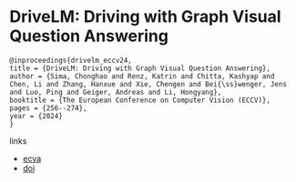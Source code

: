 # DriveLM: Driving with Graph Visual Question Answering

```
@inproceedings{drivelm_eccv24,
title = {DriveLM: Driving with Graph Visual Question Answering},
author = {Sima, Chonghao and Renz, Katrin and Chitta, Kashyap and Chen, Li and Zhang, Hanxue and Xie, Chengen and Bei{\ss}wenger, Jens and Luo, Ping and Geiger, Andreas and Li, Hongyang},
booktitle = {The European Conference on Computer Vision (ECCV)},
pages = {256--274},
year = {2024}
}
```

links
- [ecva](https://www.ecva.net/papers/eccv_2024/papers_ECCV/html/6870_ECCV_2024_paper.php)
- [doi](https://link.springer.com/chapter/10.1007/978-3-031-72943-0_15)
